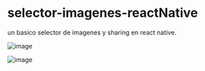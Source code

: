 # selector-imagenes-reactNative
un basico selector de imagenes y sharing en react native.

![image](https://i.ibb.co/Gnn4MQQ/react-Native-picker.jpg)


![image](https://i.ibb.co/16mB77J/react-Native-picker2.jpg)
